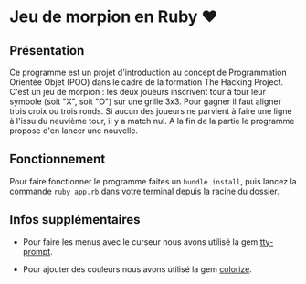 # Jeu de morpion en Ruby ❤️

## Présentation

Ce programme est un projet d'introduction au concept de Programmation Orientée Objet (POO) dans le cadre de la formation The Hacking Project. C'est un jeu de morpion :  les deux joueurs inscrivent tour à tour leur symbole (soit "X", soit "O") sur une grille 3x3. Pour gagner il faut aligner trois croix ou trois ronds. Si aucun des joueurs ne parvient à faire une ligne à l'issu du neuvième tour, il y a match nul. A la fin de la partie le programme propose d'en lancer une nouvelle.


## Fonctionnement

Pour faire fonctionner le programme faites un `bundle install`, puis lancez la commande `ruby app.rb` dans votre terminal depuis la racine du dossier.


## Infos supplémentaires

- Pour faire les menus avec le curseur nous avons utilisé la gem [tty-prompt][RubyGems tty-prompt].

- Pour ajouter des couleurs nous avons utilisé la gem [colorize][RubyGems colorize].



[RubyGems tty-prompt]: https://rubygems.org/gems/tty-prompt
[RubyGems colorize]: https://rubygems.org/gems/colorize/versions/0.8.1?locale=fr

